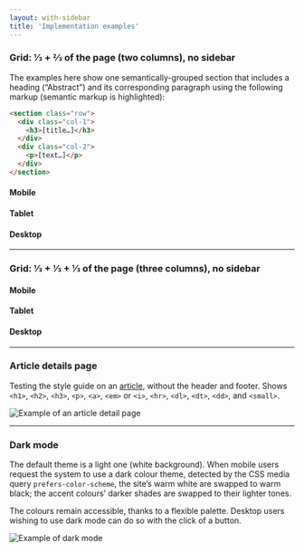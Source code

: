```yaml
---
layout: with-sidebar
title: 'Implementation examples'
---
```


### Grid: ⅓ + ⅔ of the page (two columns), no sidebar

The examples here show one semantically-grouped section that includes a heading (“Abstract”) and its corresponding paragraph using the following markup (semantic markup is highlighted):

```html
<section class="row">
  <div class="col-1">
    <h3>[title…]</h3>
  </div>
  <div class="col-2">
    <p>[text…]</p>
  </div>
</section>
```

#### Mobile

#### Tablet

#### Desktop

---

### Grid: ⅓ + ⅓ + ⅓ of the page (three columns), no sidebar

#### Mobile

#### Tablet

#### Desktop

---

### Article details page

Testing the style guide on an [article](https://doaj.org/article/10f222e2075a4d9c83478d64e03e1210), without the header and footer. Shows `<h1>`, `<h2>`, `<h3>`, `<p>`, `<a>`, `<em>` or `<i>`, `<hr>`, `<dl>`, `<dt>`, `<dd>`, and `<small>`.

![Example of an article detail page](../img/implementation/article.png)

---

### Dark mode

The default theme is a light one (white background). When mobile users request the system to use a dark colour theme, detected by the CSS media query `prefers-color-scheme`, the site’s warm white are swapped to warm black; the accent colours’ darker shades are swapped to their lighter tones.

The colours remain accessible, thanks to a flexible palette. Desktop users wishing to use dark mode can do so with the click of a button.

![Example of dark mode](../img/implementation/darkmode.png)
